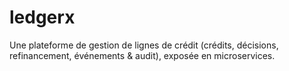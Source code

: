 # ledgerx
Une plateforme de gestion de lignes de crédit (crédits, décisions, refinancement, événements &amp; audit), exposée en microservices.

